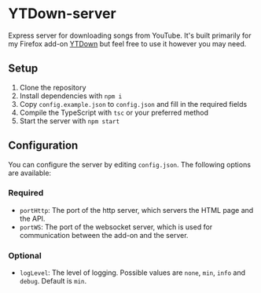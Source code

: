 # YTDown-server

Express server for downloading songs from YouTube. It's built primarily for my Firefox add-on [YTDown](https://github.com/Histmy/YTDown/) but feel free to use it however you may need.

## Setup

1. Clone the repository
1. Install dependencies with `npm i`
1. Copy `config.example.json` to `config.json` and fill in the required fields
1. Compile the TypeScript with `tsc` or your preferred method
1. Start the server with `npm start`

## Configuration

You can configure the server by editing `config.json`. The following options are available:

### Required

- `portHttp`: The port of the http server, which servers the HTML page and the API.
- `portWS`: The port of the websocket server, which is used for communication between the add-on and the server.

### Optional

- `logLevel`: The level of logging. Possible values are `none`, `min`, `info` and `debug`. Default is `min`.
